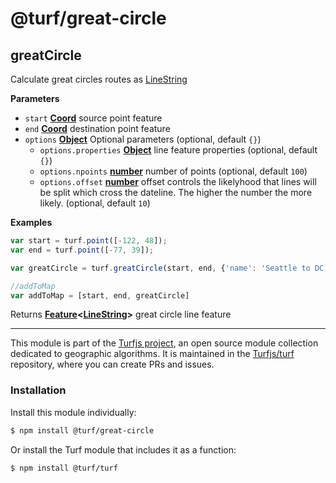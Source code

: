 # @turf/great-circle

<!-- Generated by documentation.js. Update this documentation by updating the source code. -->

## greatCircle

Calculate great circles routes as [LineString][1]

**Parameters**

-   `start` **[Coord][2]** source point feature
-   `end` **[Coord][2]** destination point feature
-   `options` **[Object][3]** Optional parameters (optional, default `{}`)
    -   `options.properties` **[Object][3]** line feature properties (optional, default `{}`)
    -   `options.npoints` **[number][4]** number of points (optional, default `100`)
    -   `options.offset` **[number][4]** offset controls the likelyhood that lines will
        be split which cross the dateline. The higher the number the more likely. (optional, default `10`)

**Examples**

```javascript
var start = turf.point([-122, 48]);
var end = turf.point([-77, 39]);

var greatCircle = turf.greatCircle(start, end, {'name': 'Seattle to DC'});

//addToMap
var addToMap = [start, end, greatCircle]
```

Returns **[Feature][5]&lt;[LineString][6]>** great circle line feature

[1]: https://tools.ietf.org/html/rfc7946#section-3.1.4

[2]: https://tools.ietf.org/html/rfc7946#section-3.1.1

[3]: https://developer.mozilla.org/docs/Web/JavaScript/Reference/Global_Objects/Object

[4]: https://developer.mozilla.org/docs/Web/JavaScript/Reference/Global_Objects/Number

[5]: https://tools.ietf.org/html/rfc7946#section-3.2

[6]: https://tools.ietf.org/html/rfc7946#section-3.1.4

<!-- This file is automatically generated. Please don't edit it directly:
if you find an error, edit the source file (likely index.js), and re-run
./scripts/generate-readmes in the turf project. -->

---

This module is part of the [Turfjs project](http://turfjs.org/), an open source
module collection dedicated to geographic algorithms. It is maintained in the
[Turfjs/turf](https://github.com/Turfjs/turf) repository, where you can create
PRs and issues.

### Installation

Install this module individually:

```sh
$ npm install @turf/great-circle
```

Or install the Turf module that includes it as a function:

```sh
$ npm install @turf/turf
```
